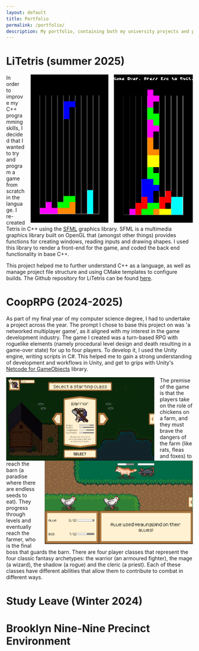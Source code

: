 ```yaml
---
layout: default
title: Portfolio
permalink: /portfolio/
description: My portfolio, containing both my university projects and personal experiments!
---
```


# **LiTetris (summer 2025)**

<img src="/assets/images/litetris2.png" style="height:400px;margin-left:15px;float:right">
<img src="/assets/images/litetris.png" style="height:400px;margin-left:15px;float:right">

In order to improve my C++ programming skills, I decided that I wanted to try and program a game from scratch in the language. I re-created Tetris in C++ using the [SFML](https://www.sfml-dev.org/) graphics library. SFML is a multimedia graphics library built on OpenGL that (amongst other things) provides functions for creating windows, reading inputs and drawing shapes. I used this library to render a front-end for the game, and coded the back end functionality in base C++.

This project helped me to further understand C++ as a language, as well as manage project file structure and using CMake templates to configure builds. The Github repository for LiTetris can be found [here](https://github.com/AllieWhoops/Litetris).

# **CoopRPG (2024-2025)**

As part of my final year of my computer science degree, I had to undertake a project across the year. The prompt I chose to base this project on was 'a networked multiplayer game', as it aligned with my interest in the game development industry. The game I created was a turn-based RPG with roguelike elements (namely procedural level design and death resulting in a game-over state) for up to four players. To develop it, I used the Unity engine, writing scripts in C#. This helped me to gain a strong understanding of development and workflows in Unity, and get to grips with Unity's [Netcode for GameObjects](https://docs-multiplayer.unity3d.com/netcode/current/about/) library.

<img src="/assets/images/coop 1.png" style="width:400px;height:225px;margin-right:15px;float:left">
<img src="/assets/images/coop 2.png" style="width:400px;height:225px;margin-left:15px;float:right">

The premise of the game is that the players take on the role of chickens on a farm, and they must brave the dangers of the farm (like rats, fleas and foxes) to reach the barn (a paradise where there are endless seeds to eat). They progress through levels and eventually reach the farmer, who is the final boss that guards the barn. There are four player classes that represent the four classic fantasy archetypes: the warrior (an armoured fighter), the mage (a wizard), the shadow (a rogue) and the cleric (a priest). Each of these classes have different abilities that allow them to contribute to combat in different ways.

# **Study Leave (Winter 2024)**


# **Brooklyn Nine-Nine Precinct Environment**